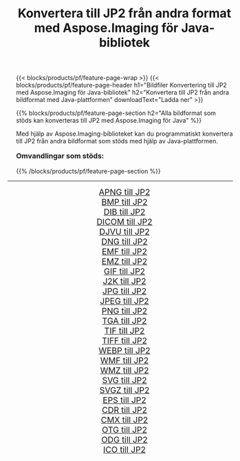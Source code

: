 ﻿---
title: Konvertera till JP2 från andra format med Aspose.Imaging för Java-bibliotek 
weight: 3920
url: /sv/java/conversion/to/jp2/ 
lang: sv
langdirlevel: 2
locales: zh-hans,ja,it,ru,de,es,fr,nl,id,lt,pl,pt,vi,tr,ko,zh-hant,ar,hi,th,sv,cs,uk,he
description: Med Aspose.Imaging kan du konvertera till JP2 från andra format med Java
---

{{< blocks/products/pf/feature-page-wrap >}}
{{< blocks/products/pf/feature-page-header h1="Bildfiler Konvertering till JP2 med Aspose.Imaging för Java-bibliotek" h2="Konvertera till JP2 från andra bildformat med Java-plattformen" downloadText="Ladda ner" >}}


{{% blocks/products/pf/feature-page-section  h2="Alla bildformat som stöds kan konverteras till JP2 med Aspose.Imaging för Java" %}}
<p align=justify>Med hjälp av Aspose.Imaging-biblioteket kan du programmatiskt konvertera till JP2 från andra bildformat som stöds med hjälp av Java-plattformen.</p>
<h3 style="margin-top:16px;">
Omvandlingar som stöds:
</h3>
{{% /blocks/products/pf/feature-page-section %}}
<div class="container-fluid productfamilypage bg-gray">
    <div class="convertypes bg-gray agp-content section">
        <div class="container">
		<hr style="margin-left:-20px;"/>
		<div class="row other-converters" style="gap: 10px;font-size: 19px;text-align:center;">
		    <div class='col-md-3 other-converter remove-lp remove-rp'><a href="/imaging/sv/java/conversion/apng-to-jp2/" style="padding:15px;">APNG till JP2</a></div>
<div class='col-md-3 other-converter remove-lp remove-rp'><a href="/imaging/sv/java/conversion/bmp-to-jp2/" style="padding:15px;">BMP till JP2</a></div>
<div class='col-md-3 other-converter remove-lp remove-rp'><a href="/imaging/sv/java/conversion/dib-to-jp2/" style="padding:15px;">DIB till JP2</a></div>
<div class='col-md-3 other-converter remove-lp remove-rp'><a href="/imaging/sv/java/conversion/dicom-to-jp2/" style="padding:15px;">DICOM till JP2</a></div>
<div class='col-md-3 other-converter remove-lp remove-rp'><a href="/imaging/sv/java/conversion/djvu-to-jp2/" style="padding:15px;">DJVU till JP2</a></div>
<div class='col-md-3 other-converter remove-lp remove-rp'><a href="/imaging/sv/java/conversion/dng-to-jp2/" style="padding:15px;">DNG till JP2</a></div>
<div class='col-md-3 other-converter remove-lp remove-rp'><a href="/imaging/sv/java/conversion/emf-to-jp2/" style="padding:15px;">EMF till JP2</a></div>
<div class='col-md-3 other-converter remove-lp remove-rp'><a href="/imaging/sv/java/conversion/emz-to-jp2/" style="padding:15px;">EMZ till JP2</a></div>
<div class='col-md-3 other-converter remove-lp remove-rp'><a href="/imaging/sv/java/conversion/gif-to-jp2/" style="padding:15px;">GIF till JP2</a></div>
<div class='col-md-3 other-converter remove-lp remove-rp'><a href="/imaging/sv/java/conversion/j2k-to-jp2/" style="padding:15px;">J2K till JP2</a></div>
<div class='col-md-3 other-converter remove-lp remove-rp'><a href="/imaging/sv/java/conversion/jpg-to-jp2/" style="padding:15px;">JPG till JP2</a></div>
<div class='col-md-3 other-converter remove-lp remove-rp'><a href="/imaging/sv/java/conversion/jpeg-to-jp2/" style="padding:15px;">JPEG till JP2</a></div>
<div class='col-md-3 other-converter remove-lp remove-rp'><a href="/imaging/sv/java/conversion/png-to-jp2/" style="padding:15px;">PNG till JP2</a></div>
<div class='col-md-3 other-converter remove-lp remove-rp'><a href="/imaging/sv/java/conversion/tga-to-jp2/" style="padding:15px;">TGA till JP2</a></div>
<div class='col-md-3 other-converter remove-lp remove-rp'><a href="/imaging/sv/java/conversion/tif-to-jp2/" style="padding:15px;">TIF till JP2</a></div>
<div class='col-md-3 other-converter remove-lp remove-rp'><a href="/imaging/sv/java/conversion/tiff-to-jp2/" style="padding:15px;">TIFF till JP2</a></div>
<div class='col-md-3 other-converter remove-lp remove-rp'><a href="/imaging/sv/java/conversion/webp-to-jp2/" style="padding:15px;">WEBP till JP2</a></div>
<div class='col-md-3 other-converter remove-lp remove-rp'><a href="/imaging/sv/java/conversion/wmf-to-jp2/" style="padding:15px;">WMF till JP2</a></div>
<div class='col-md-3 other-converter remove-lp remove-rp'><a href="/imaging/sv/java/conversion/wmz-to-jp2/" style="padding:15px;">WMZ till JP2</a></div>
<div class='col-md-3 other-converter remove-lp remove-rp'><a href="/imaging/sv/java/conversion/svg-to-jp2/" style="padding:15px;">SVG till JP2</a></div>
<div class='col-md-3 other-converter remove-lp remove-rp'><a href="/imaging/sv/java/conversion/svgz-to-jp2/" style="padding:15px;">SVGZ till JP2</a></div>
<div class='col-md-3 other-converter remove-lp remove-rp'><a href="/imaging/sv/java/conversion/eps-to-jp2/" style="padding:15px;">EPS till JP2</a></div>
<div class='col-md-3 other-converter remove-lp remove-rp'><a href="/imaging/sv/java/conversion/cdr-to-jp2/" style="padding:15px;">CDR till JP2</a></div>
<div class='col-md-3 other-converter remove-lp remove-rp'><a href="/imaging/sv/java/conversion/cmx-to-jp2/" style="padding:15px;">CMX till JP2</a></div>
<div class='col-md-3 other-converter remove-lp remove-rp'><a href="/imaging/sv/java/conversion/otg-to-jp2/" style="padding:15px;">OTG till JP2</a></div>
<div class='col-md-3 other-converter remove-lp remove-rp'><a href="/imaging/sv/java/conversion/odg-to-jp2/" style="padding:15px;">ODG till JP2</a></div>
<div class='col-md-3 other-converter remove-lp remove-rp'><a href="/imaging/sv/java/conversion/ico-to-jp2/" style="padding:15px;">ICO till JP2</a></div>
                </div>
        </div>
    </div>
</div>
<br/>

